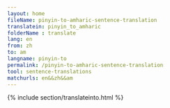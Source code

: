 ```yaml
---
layout: home
fileName: pinyin-to-amharic-sentence-translation
translatein: pinyin_to_amharic
folderName : translate
lang: en
from: zh
to: am
langname: pinyin-to
permalink: /pinyin-to-amharic-sentence-translation
tool: sentence-translations
matchurls: en&&zh&&am
---
```

{% include section/translateinto.html %}

